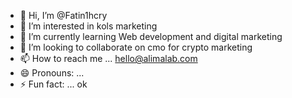 - 👋 Hi, I’m @Fatin1hcry
- 👀 I’m interested in kols marketing 
- 🌱 I’m currently learning Web development and digital marketing 
- 💞️ I’m looking to collaborate on cmo for crypto marketing 
- 📫 How to reach me ... hello@alimalab.com 
- 😄 Pronouns: ...
- ⚡ Fun fact: ... ok

<!---
Fatin1hcry/Fatin1hcry is a ✨ special ✨ repository because its `README.md` (this file) appears on your GitHub profile.
You can click the Preview link to take a look at your changes.
--->
